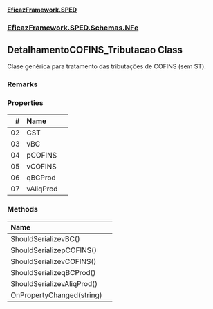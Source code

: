 #### [EficazFramework.SPED](EficazFrameworkSPED.md 'EficazFramework SPED')
### [EficazFramework.SPED.Schemas.NFe](EficazFramework.SPED.Schemas.NFe.md 'EficazFramework.SPED.Schemas.NFe')

## DetalhamentoCOFINS_Tributacao Class

Clase genérica para tratamento das tributações de COFINS (sem ST).

### Remarks
### Properties

| # | Name | |
| ---: | :--- | :--- |
| 02 | CST |  |
| 03 | vBC |  |
| 04 | pCOFINS |  |
| 05 | vCOFINS |  |
| 06 | qBCProd |  |
| 07 | vAliqProd |  |
### Methods

| Name | |
| :--- | :--- |
| ShouldSerializevBC() |  |
| ShouldSerializepCOFINS() |  |
| ShouldSerializevCOFINS() |  |
| ShouldSerializeqBCProd() |  |
| ShouldSerializevAliqProd() |  |
| OnPropertyChanged(string) |  |
